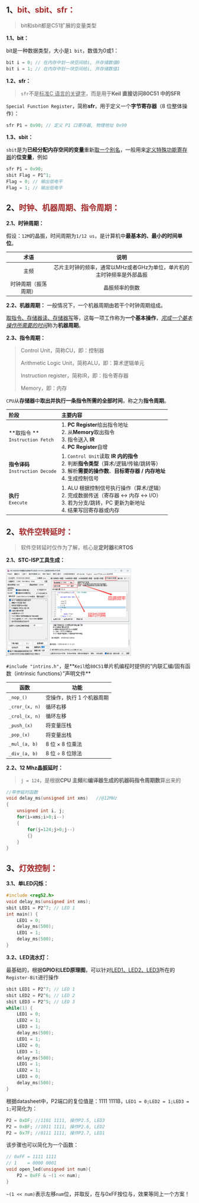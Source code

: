 ## 1、<span style="color:brown">bit、sbit、sfr：</span>

> bit和sbit都是C51扩展的变量类型

**1.1、bit：**

bit是一种数据类型，大小是`1 bit`，数值为0或1：

```c
bit i = 0; // 在内存中划一块空间给i, 并存储数值0
bit i = 1; // 在内存中划一块空间给i, 并存储数值1
```

**1.2、sfr：**

> `sfr`不是<u>标准C 语言的关键字</u>，而是用于**Keil 直接访问80C51 中的SFR** 

`Special Function Register`，简称**sfr**，用于定义一个**字节寄存器**（8 位整体操作）：

```c
sfr P1 = 0x90; // 定义 P1 口寄存器, 物理地址 0x90
```

**1.3、sbit：**

`sbit`是为**已经分配内存空间的变量**重新<u>取一个别名</u>，一般用来<u>定义特殊功能寄存器</u>的**位变量**，例如

```Java
sfr P1 = 0x90;
sbit Flag = P1^1;
Flag = 0; // 输出低电平
Flag = 1; // 输出低电平
```



## 2、<span style="color:brown">时钟、机器周期、指令周期：</span>

**2.1、时钟周期：**

假设：`12M`的晶振，时间周期为`1/12 us`，是计算机中**最基本的、最小的时间单位**。

|         术语         |                             说明                             |
| :------------------: | :----------------------------------------------------------: |
|         主频         | 芯片主时钟的频率，通常以MHz或者GHz为单位，单片机的主时钟频率是外部晶振 |
| 时钟周期（振荡周期） |                        晶振频率的倒数                        |

**2.2、机器周期：**
一般情况下，一个机器周期由若干个时钟周期组成。

<u>取指令、存储器读、存储器写</u>等，这每一项工作称为**一个基本操作**，<u>*完成一个基本操作所需要的时间*</u>称为**机器周期**。

**2.3、指令周期：**

> Control Unit，简称CU，即：控制器
>
> Arithmetic Logic Unit，简称ALU，即：算术逻辑单元
>
> Instruction register，简称IR，即：指令寄存器
>
> Memory，即：内存

`CPU`从**存储器**中**取出并执行一条指令所需的全部时间**，称之为**指令周期**。

| 阶段                                   | 主要内容                                                     |
| :------------------------------------- | :----------------------------------------------------------- |
| **取指令 **<br/>`Instruction Fetch`    | 1. **PC Register**给出指令地址<br>2. 从**Memory**取出指令<br>3. 指令送入 **IR**<br>4. **PC Register**自增 |
| **指令译码**<br/> `Instruction Decode` | 1. `Control Unit`读取 **IR 内的指令**<br/>2. 判断**指令类型**（算术/逻辑/传输/跳转等）<br/>3. 解析**需要的操作数**、**目标寄存器 / 内存地址**<br/>4. 生成控制信号 |
| **执行**<br/>`Execute`                 | 1. ALU 根据控制信号执行操作（算术/逻辑）<br/>2. 完成数据传送（寄存器 ↔ 内存 ↔ I/O）<br/>3. 若为分支/跳转，PC 更新为新地址<br/>4. 结果写回寄存器或内存 |



## 2、<span style="color:brown">软件空转延时：</span>

> 软件空转延时仅作为了解，核心是**定时器**和**RTOS** 

**2.1、STC-ISP工具生成：**

<img src="https://raw.githubusercontent.com/root-bine/image/main/Typora-image/LED08.png" alt="image-20250909182104404" style="zoom:33%;" />

`#include "intrins.h"`，是**`Keil`给`80C51`单片机编程时提供的“内联汇编/固有函数（intrinsic functions）”声明文件**

| 函数           | 功能                      |
| -------------- | ------------------------- |
| `_nop_()`      | 空操作，执行 1 个机器周期 |
| `_cror_(x, n)` | 循环右移                  |
| `_crol_(x, n)` | 循环左移                  |
| `_push_(x)`    | 将变量压栈                |
| `_pop_(x)`     | 将变量出栈                |
| `_mul_(a, b)`  | 8 位 × 8 位乘法           |
| `_div_(a, b)`  | 8 位 ÷ 8 位除法           |

**2.2、12 Mhz晶振延时：**

> `j = 124`，是根据**CPU 主频**和**编译器生成的机器码指令周期数**算出来的

```c
//带参延时函数
void delay_ms(unsigned int xms)   //@12MHz
{
    unsigned int i, j;
    for(i=xms;i>0;i--)
    {
        for(j=124;j>0;j--)
        {}
    }
}
```



## 3、<span style="color:brown">灯效控制：</span>

**3.1、单LED闪烁：**

```c
#include <reg52.h>
void delay_ms(unsigned int xms);
sbit LED1 = P2^7; // LED 1
int main() {
	LED1 = 0;
	delay_ms(500);
	LED1 = 1;
	delay_ms(500);
}
```

**3.2、LED流水灯：**

最基础的，根据**GPIO**和**LED原理图**，可以针对<u>LED1、LED2、LED3</u>所在的`Register-Bit`进行操作

```c
sbit LED1 = P2^7; // LED 1
sbit LED2 = P2^6; // LED 2
sbit LED3 = P2^5; // LED 3
while(1) {
	LED1 = 0;
	LED2 = 1;
	LED3 = 1;
	delay_ms(500);
	LED1 = 1;
	LED2 = 0;
	LED3 = 1;
	delay_ms(500);
	LED1 = 1;
	LED2 = 1;
	LED3 = 0;
	delay_ms(500);
}
```

根据datasheet中，P2端口的复位值是：1111 1111B，`LED1 = 0;LED2 = 1;LED3 = 1;`可简化为：

```c
P2 = 0xDF; //1101 1111, 操作P2.5, LED3
P2 = 0xBF; //1011 1111, 操作P2.6, LED2
P2 = 0x7F; //0111 1111, 操作P2.7, LED1
```

该步骤也可以简化为一个函数：

```c
// 0xFF = 1111 1111
// 1    = 0000 0001
void open_led(unsigned int num){
    P2 = 0xFF & ~(1 << num);
}
```

`~(1 << num)`表示左移`num`位，并取反，在与0xFF按位与，效果等同上一个方案！

